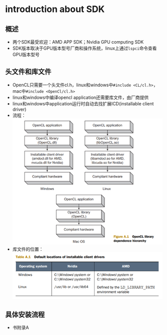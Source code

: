 # introduction about SDK
## 概述
- 两个SDK最受欢迎：AMD APP SDK；Nvidia GPU computing SDK
- SDK版本取决于GPU版本型号厂商和操作系统，linux上通过`lspci`命令查看GPU版本型号
## 头文件和库文件
- OpenCL只需要一个头文件cl.h，linux和windows中`#include <CL/cl.h>`，mac中`#include <OpenCl/cl.h>`
- linux和windows中编译opencl application还需要库文件，由厂商提供
- linux和windows中application运行时自动去找扩展ICD(installable client driver)
- 流程：![](./img/SDK.png)
- 库文件的位置：![](./img/icd_position.png)
## 具体安装流程
- 书附录A